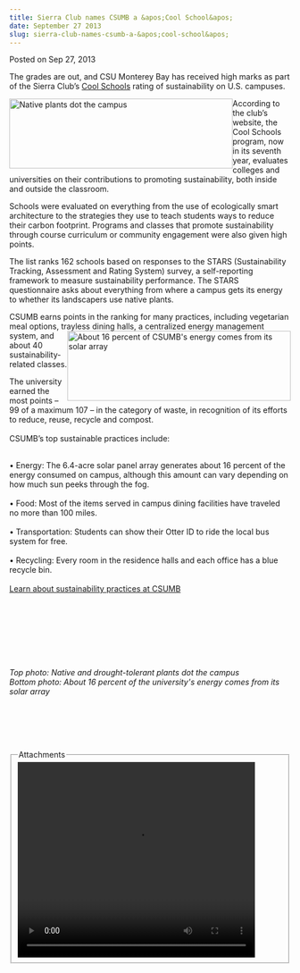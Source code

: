```yaml
---
title: Sierra Club names CSUMB a &apos;Cool School&apos;
date: September 27 2013
slug: sierra-club-names-csumb-a-&apos;cool-school&apos;
---
```


 



<span class="date">Posted on Sep 27, 2013    </span>
<p>The grades are out, and CSU Monterey Bay has received high marks
as part of the Sierra Club&#x2019;s <a href="https://www.sierraclub.org/sierra/201309/coolschools/complete-rankings.aspx" rel="nofollow">Cool Schools</a> rating of sustainability on U.S.
campuses.</p>
<p><img alt="Native plants dot the campus" src="https://news.csumb.edu/sites/default/files/65/attachments/news/images/landscape_0.jpg" style="float:left; width:400px; height:125px">According to the
club&#x2019;s website, the Cool Schools program, now in its seventh year,
evaluates colleges and universities on their contributions to
promoting sustainability, both inside and outside the
classroom.</img></p>
<p>Schools were evaluated on everything from the use of
ecologically smart architecture to the strategies they use to teach
students ways to reduce their carbon footprint. Programs and
classes that promote sustainability through course curriculum or
community engagement were also given high points.</p>
<p>The list ranks 162 schools based on responses to the STARS
(Sustainability Tracking, Assessment and Rating System) survey, a
self-reporting framework to measure sustainability performance. The
STARS questionnaire asks about everything from where a campus gets
its energy to whether its landscapers use native plants.</p>
<p>CSUMB earns points in the ranking for many practices, including
vegetarian meal options, trayless&#xA0;<img alt="About 16 percent of CSUMB&apos;s energy comes from its solar array" src="https://news.csumb.edu/sites/default/files/65/attachments/news/images/solar.jpg" style="float:right; width:400px; height:125px">dining halls, a
centralized energy management system, and about 40
sustainability-related classes.</img></p>
<p>The university earned the most points &#x2013; 99 of a maximum 107 &#x2013; in
the category of waste, in recognition of its efforts to reduce,
reuse, recycle and compost.<br>
<br>
CSUMB&#x2019;s top sustainable practices include:</br></br></p>
<p>&#x2022; Energy: The 6.4-acre solar panel array generates about 16
percent of the energy consumed on campus, although this amount can
vary depending on how much sun peeks through the fog.<br>
<br>
&#x2022; Food: Most of the items served in campus dining facilities have
traveled no more than 100 miles.<br>
<br>
&#x2022; Transportation: Students can show their Otter ID to ride the
local bus system for free.<br>
<br>
&#x2022; Recycling: Every room in the residence halls and each office has
a blue recycle bin.<br>
<br>
<a href="https://sustainability.csumb.edu/" rel="nofollow">Learn
about sustainability practices at CSUMB</a></br></br></br></br></br></br></br></br></p>
<p class="small"><em>Top photo: Native and drought-tolerant plants
dot the campus<br>
Bottom photo: About 16 percent of the university&apos;s energy comes
from its solar array</br></em><br>
&#xA0;</br></p>
<p><br>
&#xA0;</br></p>
<fieldset class="fieldgroup group-attachments">
<legend>Attachments</legend>
<div class="field field-type-emvideo field-field-attach-video">
<div class="field-items">
<div class="field-item odd">
<div class="emvideo emvideo-video emvideo-youtube">
<div class="emfield-emvideo emfield-emvideo-youtube">
<div id="emvideo-youtube-flash-wrapper-1">
<!--<object type="application/x-shockwave-flash" height="350" width="425" data="https://www.youtube.com/v/tcrQij49MAA&amp;rel=0&amp;enablejsapi=1&amp;playerapiid=ytplayer&amp;fs=1" id="emvideo-youtube-flash-1">
          <param name="movie" value="https://www.youtube.com/v/tcrQij49MAA&amp;rel=0&amp;enablejsapi=1&amp;playerapiid=ytplayer&amp;fs=1" />
          <param name="allowScriptAccess" value="sameDomain"/>
          <param name="quality" value="best"/>
          <param name="allowFullScreen" value="true"/>
          <param name="bgcolor" value="#FFFFFF"/>
          <param name="scale" value="noScale"/>
          <param name="salign" value="TL"/>
          <param name="FlashVars" value="playerMode=embedded" />
          <param name="wmode" value="transparent" />
        </object>-->
<video controls="" width="425" height="350">
<source src="https://r14---sn-o097znez.googlevideo.com/videoplayback?key=yt5&amp;id=o-AIuRBT-CwuzOQzu_flvAE7b4QQZd3m9XURXi1cXOduqc&amp;expire=1422353398&amp;signature=794A1320F8BF5A0E9317754C4CF877EADB27A97E.E3ABB7BDCE4229B947DEE17E9D467516D66486B4&amp;fexp=900718,907263,916104,923368,927622,929821,930676,936121,9406392,941004,943917,947225,948124,952302,952605,952901,955301,957103,957105,957201,959701&amp;source=youtube&amp;upn=epWQsT2RDRk&amp;mv=m&amp;sparams=dur,id,initcwndbps,ip,ipbits,itag,mm,ms,mv,pl,ratebypass,source,upn,expire&amp;ms=au&amp;mm=31&amp;ip=198.189.249.65&amp;mt=1422331751&amp;dur=68.823&amp;ipbits=0&amp;pl=23&amp;itag=18&amp;sver=3&amp;ratebypass=yes&amp;initcwndbps=3846250&amp;name=tcrQij49MAA" type="video/mp4"/></video></div>
</div>
</div>
</div>
</div>
</div>
</fieldset>





```
